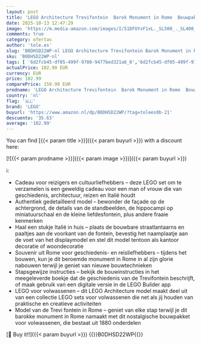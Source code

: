```yaml
---
layout: post
title: 'LEGO Architecture Trevifontein  Barok Monument in Rome  Bouwpakket voor Volwassenen met Palazzo Poli Facade en Minifiguren van Sculpturen  Kantoor Decoratie en DIY Set  Cadeau voor Man of Vrouw 21062'
date: 2025-10-13 12:47:29
image: 'https://m.media-amazon.com/images/I/51DFUYxF1xL._SL500_._SL400_.jpg'
comments: true
category: ofertas
author: 'tole.es'
slug: 'B0DHSD22WP-nl LEGO Architecture Trevifontein Barok Monument in Rome...'
sku: 'B0DHSD22WP-nl'
tags: [ '6d2fcb45-df05-499f-9780-9477bed321a6_0','6d2fcb45-df05-499f-9780-9477bed321a6_501','Arborist Merchandising Root','Bouw- & constructiespeelgoed','Creatieve spellen','Educatief speelgoed','Self Service','Special Features Stores','Speelgoed & spellen','Speelgoedbouwsets','lego','🇳🇱', ]
actualPrice: 102.99 EUR
currency: EUR
price: 102.99
comparePrice: 159.99 EUR
prodname: 'LEGO Architecture Trevifontein  Barok Monument in Rome  Bouwpakket voor Volwassenen met Palazzo Poli Facade en Minifiguren van Sculpturen  Kantoor Decoratie en DIY Set  Cadeau voor Man of Vrouw 21062'
country: 'nl'
flag: '🇳🇱'
brand: 'LEGO'
buyurl: 'https://www.amazon.nl/dp/B0DHSD22WP/?tag=tolees0b-21'
descuento: '35.63'
average: '102.99'
---
```


You can find [{{< param title >}}]({{< param buyurl >}}) with a discount here:

[![{{< param prodname >}}]({{< param image >}})]({{< param buyurl >}})

ℹ️:

- Cadeau voor reizigers en cultuurliefhebbers – deze LEGO set om te verzamelen is een geweldig cadeau voor een man of vrouw die van geschiedenis, architectuur, reizen en Italië houdt
- Authentiek gedetailleerd model – bewonder de façade op de achtergrond, de details van de standbeelden, de hippocampi op miniatuurschaal en de kleine liefdesfontein, plus andere fraaie kenmerken
- Haal een stukje Italië in huis – plaats de bouwbare straatlantaarns en paaltjes aan de voorkant van de fontein, bevestig het naamplaatje aan de voet van het displaymodel en stel dit model tentoon als kantoor decoratie of woondecoratie
- Souvenir uit Rome voor geschiedenis- en reisliefhebbers – tijdens het bouwen, kun je dit beroemde monument in Rome in al zijn glorie nabouwen terwijl je geniet van nieuwe bouwtechnieken
- Stapsgewijze instructies – bekijk de bouwinstructies in het meegeleverde boekje dat de geschiedenis van de Trevifontein beschrijft, of maak gebruik van een digitale versie in de LEGO Builder app
- LEGO voor volwassenen – dit LEGO Architecture model maakt deel uit van een collectie LEGO sets voor volwassenen die net als jij houden van praktische en creatieve activiteiten
- Model van de Trevi fontein in Rome – geniet van elke stap terwijl je dit barokke monument in Rome namaakt met dit nostalgische bouwpakket voor volwassenen, die bestaat uit 1880 onderdelen

[🛒 Buy it!!]({{< param buyurl >}})
{{<world>}}B0DHSD22WP{{</world>}}
